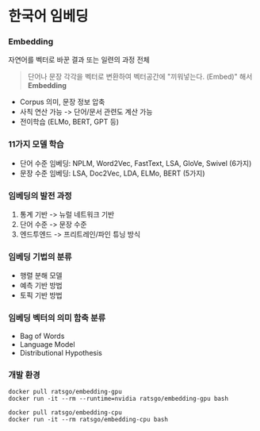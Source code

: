 # 한국어 임베딩

### Embedding
자연어를 벡터로 바꾼 결과 또는 일련의 과정 전체
> 단어나 문장 각각을 벡터로 변환하여 벡터공간에 "끼워넣는다. (Embed)" 해서 **Embedding**
- Corpus 의미, 문장 정보 압축
- 사칙 연산 가능 -> 단어/문서 관련도 계산 가능
- 전이학습 (ELMo, BERT, GPT 등)

### 11가지 모델 학습
- 단어 수준 임베딩: NPLM, Word2Vec, FastText, LSA, GloVe, Swivel (6가지)
- 문장 수준 임베딩: LSA, Doc2Vec, LDA, ELMo, BERT (5가지)

### 임베딩의 발전 과정
1. 통계 기반 -> 뉴럴 네트워크 기반
2. 단어 수준 -> 문장 수준
3. 엔드투엔드 -> 프리트레인/파인 튜닝 방식

### 임베딩 기법의 분류
- 행렬 분해 모델
- 예측 기반 방법
- 토픽 기반 방법

### 임베딩 벡터의 의미 함축 분류
- Bag of Words
- Language Model
- Distributional Hypothesis

### 개발 환경
```
docker pull ratsgo/embedding-gpu
docker run -it --rm --runtime=nvidia ratsgo/embedding-gpu bash
```
```
docker pull ratsgo/embedding-cpu
docker run -it --rm ratsgo/embedding-cpu bash
```
